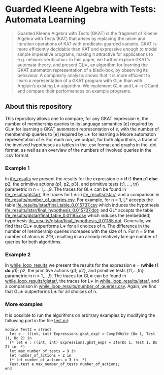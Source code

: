 # Guarded Kleene Algebra with Tests: Automata Learning
> Guarded Kleene Algebra with Tests (GKAT) is the fragment of Kleene Algebra with Tests (KAT) that arises by replacing the union and iteration operations of KAT with predicate-guarded variants. GKAT is more efficiently decidable than KAT and expressive enough to model simple imperative programs, making it attractive for applications to e.g. network verification. In this paper, we further explore GKAT’s automata theory, and present GL∗, an algorithm for learning the GKAT automaton representation of a black-box, by observing its behaviour. A complexity analysis shows that it is more efficient to learn a representation of a GKAT program with GL∗ than with Angluin’s existing L∗ algorithm. We implement GL∗ and L∗ in OCaml and compare their performances on example programs.

## About this repository

This repository allows one to compare, for any GKAT expression e, the number of membership queries to its language semantics [e] required by GL∗  for learning a GKAT automaton representation of *e*, with the number of membership queries to [e] required by L∗ for learning a Moore automaton representation of e. For each run, we output, for both algorithms, a trace of the involved hypotheses as tables in the .csv format and graphs in the .dot format, as well as an overview of the numbers of involved queries in the .csv format. 

### Example 1 

In [ife_results](ife_results) we present the results for the expression e =  **if** t1 **then** p1 **else** p2, the primitive actions {p1, p2, p3}, and primitive tests {t1, ..., tn} parametric in n = 1,...,9. The traces for GL∗ can be found in [ife_results/glstar/](ife_results/glstar/), the traces for L∗ in  [ife_results/lstar/](ife_results/lstar/), and a comparison in [ife_results/number_of_queries.csv](ife_results/number_of_queries.csv). For example, for n = 1, L* accepts the table [ife_results/lstar/final_table_0.015737.csv](ife_results/lstar/final_table_0.015737.csv) which induces the hypothesis [ife_results/lstar/final_hypothesis_0.015737.dot](ife_results/lstar/final_hypothesis_0.015737.dot); and GL* accepts the table [ife_results/glstar/final_table_0.01185.csv](ife_results/glstar/final_table_0.01185.csv) which induces the (embedded) hypothesis [ife_results/glstar/final_hypothesis_0.01185.dot](ife_results/glstar/final_hypothesis_0.01185.dot). Generally, we find that GL∗ outperforms L∗ for all choices of n. The difference in the number of membership queries increases with the size of n. For n = 9 the number of atoms is 2^9, resulting in an already relatively lare ge number of queries for both algorithms.

### Example 2

In [while_loop_results](while_loop_results) we present the results for the expression e =  (**while** t1 **do** p1); p2, the primitive actions {p1, p2}, and primitive tests {t1,...,tn} parametric in n = 1,...,9. The traces for GL∗ can be found in [while_loop_results/glstar/](while_loop_results/glstar/), the traces for L∗ in  [while_loop_results/lstar/](while_loop_results/lstar/), and a comparison in [while_loop_results/number_of_queries.csv](while_loop_results/number_of_queries.csv). Again, we find that GL∗ outperforms L∗ for all choices of n.

### More examples

It is possible to run the algorithms on arbitrary examples by modifying the following part in the file [test.ml](test.ml):
```
module Test2 = struct
  let e : ((int, int) Expressions.gkat_exp) = Comp(While (Do 1, Test 1), Do 2) in 
  (* let e : ((int, int) Expressions.gkat_exp) = Ife(Do 1, Test 1, Do 2) in  *)
  let max_number_of_tests = 9 in
  let number_of_actions = 2 in 
  (* let number_of_actions = 3 in  *)
  Test.test e max_number_of_tests number_of_actions;
end
```
